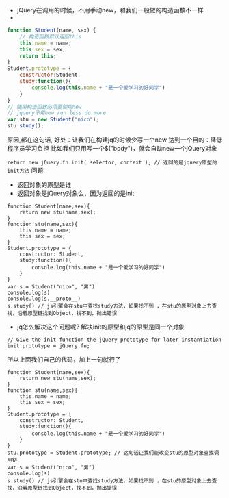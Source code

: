 - jQuery在调用的时候，不用手动new，和我们一般做的构造函数不一样
- 
```javascript
function Student(name, sex) {
    // 构造函数默认返回this
    this.name = name;
    this.sex = sex;
    return this;
}
Student.prototype = {
    constructor:Student,
    study:function(){
        console.log(this.name + "是一个爱学习的好同学")
    }
}
// 使用构造函数必须要使用new
// jquery不用new run less do more
var stu = new Student("nico");
stu.study();
```

原因,都在这句话,
好处：让我们在构建jq的时候少写一个new
达到一个目的：降低程序员学习负担 
比如我们只用写一个$("body")，就会自动new一个jQuery对象

`return new jQuery.fn.init( selector, context ); // 返回的是jquery原型的init方法`
问题:
- 返回对象的原型是谁
- 返回对象是jQuery对象么，因为返回的是init

```
function Student(name,sex){
    return new stu(name,sex);
}
function stu(name,sex){
    this.name = name;
    this.sex = sex;
}
Student.prototype = {
    constructor: Student,
    study:function(){
        console.log(this.name + "是一个爱学习的好同学")
    }
}
var s = Student("nico", "男")
console.log(s)
console.log(s.__proto__)
s.study() // js引擎会在stu中查找study方法，如果找不到 ，在stu的原型对象上去查找，沿着原型链找到Object，找不到，抛出错误
```
- jq怎么解决这个问题呢?
解决init的原型和jq的原型是同一个对象
```
// Give the init function the jQuery prototype for later instantiation
init.prototype = jQuery.fn;
```
所以上面我们自己的代码，加上一句就行了
```
function Student(name,sex){
    return new stu(name,sex);
}
function stu(name,sex){
    this.name = name;
    this.sex = sex;
}
Student.prototype = {
    constructor: Student,
    study:function(){
        console.log(this.name + "是一个爱学习的好同学")
    }
}
stu.prototype = Student.prototype; // 这句话让我们能改变stu的原型对象查找调用链
var s = Student("nico", "男")
console.log(s)
s.study() // js引擎会在stu中查找study方法，如果找不到 ，在stu的原型对象上去查找，沿着原型链找到Object，找不到，抛出错误
```